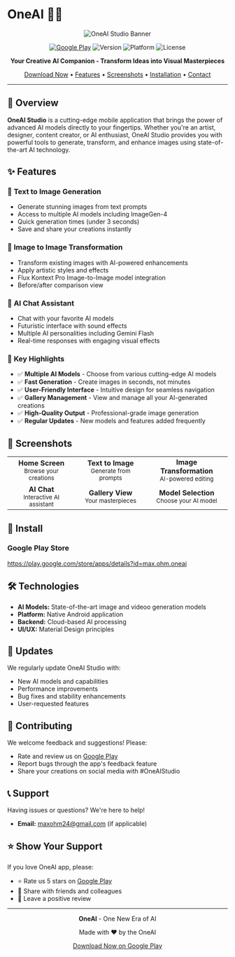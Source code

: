 # OneAI  🎨✨

<div align="center">
  
  ![OneAI Studio Banner](https://img.shields.io/badge/OneAI-Studio-gradient?style=for-the-badge&logo=android&logoColor=white&color=8B5CF6)
  
  [![Google Play](https://img.shields.io/badge/Google_Play-Download-green?style=for-the-badge&logo=google-play&logoColor=white)](https://play.google.com/store/apps/details?id=max.ohm.oneai)
  ![Version](https://img.shields.io/badge/Version-1.0-blue?style=for-the-badge)
  ![Platform](https://img.shields.io/badge/Platform-Android-brightgreen?style=for-the-badge&logo=android)
  ![License](https://img.shields.io/badge/License-MIT-yellow?style=for-the-badge)
  
  **Your Creative AI Companion - Transform Ideas into Visual Masterpieces**
  
  [Download Now](https://play.google.com/store/apps/details?id=max.ohm.oneai) • [Features](#features) • [Screenshots](#screenshots) • [Installation](#installation) • [Contact](#contact)
  
</div>

---

## 🌟 Overview

**OneAI Studio** is a cutting-edge mobile application that brings the power of advanced AI models directly to your fingertips. Whether you're an artist, designer, content creator, or AI enthusiast, OneAI Studio provides you with powerful tools to generate, transform, and enhance images using state-of-the-art AI technology.

## ✨ Features

### 🎨 **Text to Image Generation**
- Generate stunning images from text prompts
- Access to multiple AI models including ImageGen-4
- Quick generation times (under 3 seconds)
- Save and share your creations instantly

### 🔄 **Image to Image Transformation**
- Transform existing images with AI-powered enhancements
- Apply artistic styles and effects
- Flux Kontext Pro Image-to-Image model integration
- Before/after comparison view

### 💬 **AI Chat Assistant**
- Chat with your favorite AI models
- Futuristic interface with sound effects
- Multiple AI personalities including Gemini Flash
- Real-time responses with engaging visual effects

### 🎯 **Key Highlights**
- ✅ **Multiple AI Models** - Choose from various cutting-edge AI models
- ✅ **Fast Generation** - Create images in seconds, not minutes
- ✅ **User-Friendly Interface** - Intuitive design for seamless navigation
- ✅ **Gallery Management** - View and manage all your AI-generated creations
- ✅ **High-Quality Output** - Professional-grade image generation
- ✅ **Regular Updates** - New models and features added frequently

## 📱 Screenshots

<div align="center">
<table>
  <tr>
    <td align="center">
      <b>Home Screen</b><br>
      <sub>Browse your creations</sub>
    </td>
    <td align="center">
      <b>Text to Image</b><br>
      <sub>Generate from prompts</sub>
    </td>
    <td align="center">
      <b>Image Transformation</b><br>
      <sub>AI-powered editing</sub>
    </td>
  </tr>
  <tr>
    <td align="center">
      <b>AI Chat</b><br>
      <sub>Interactive AI assistant</sub>
    </td>
    <td align="center">
      <b>Gallery View</b><br>
      <sub>Your masterpieces</sub>
    </td>
    <td align="center">
      <b>Model Selection</b><br>
      <sub>Choose your AI model</sub>
    </td>
  </tr>
</table>
</div>

## 🚀 Install

### Google Play Store
https://play.google.com/store/apps/details?id=max.ohm.oneai



## 🛠️ Technologies

- **AI Models:** State-of-the-art image and videoo generation models
- **Platform:** Native Android application
- **Backend:** Cloud-based AI processing
- **UI/UX:** Material Design principles



## 🔄 Updates

We regularly update OneAI Studio with:
- New AI models and capabilities
- Performance improvements
- Bug fixes and stability enhancements
- User-requested features

## 🤝 Contributing

We welcome feedback and suggestions! Please:
- Rate and review us on [Google Play](https://play.google.com/store/apps/details?id=max.ohm.oneai)
- Report bugs through the app's feedback feature
- Share your creations on social media with #OneAIStudio

## 📞 Support

Having issues or questions? We're here to help!

- **Email:** maxohm24@gmail.com (if applicable)



## ⭐ Show Your Support

If you love OneAI app, please:
- ⭐ Rate us 5 stars on [Google Play](https://play.google.com/store/apps/details?id=max.ohm.oneai)
- 📣 Share with friends and colleagues
- 💬 Leave a positive review

---

<div align="center">
  
  **OneAI** - One New Era of AI
  
  Made with ❤️ by the OneAI 
  
  [Download Now on Google Play](https://play.google.com/store/apps/details?id=max.ohm.oneai)
  
</div>
